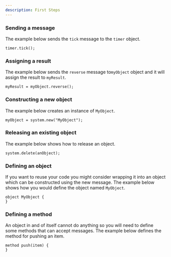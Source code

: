```yaml
---
description: First Steps
---
```


### Sending a  message

The example below sends the ```tick``` message to the ``timer`` object.

  ```
  timer.tick();
  ```

### Assigning a result

The example below sends the ```reverse``` message to```myObject``` object and it
will assign the result to ```myResult```.

  ```
  myResult = myObject.reverse();
  ```

### Constructing a new object

The example below creates an instance of ```MyObject```. 

  ```
  myObject = system.new("MyObject");
  ```

### Releasing an existing object

The example below shows how to release an object.

  ```
  system.delete(anObject);
  ```

### Defining an object

If you want to reuse your code you might consider wrapping it into an object
which can be constructed using the new message. The example below shows how
you would define the object named ```MyObject```.

  ```
  object MyObject {
  }
  ```
### Defining a method

An object in and of itself cannot do anything so you will need to define some 
methods that can accept messages. The example below defines the method for
pushing an item.

  ```
  method push(item) {
  }
  ```

